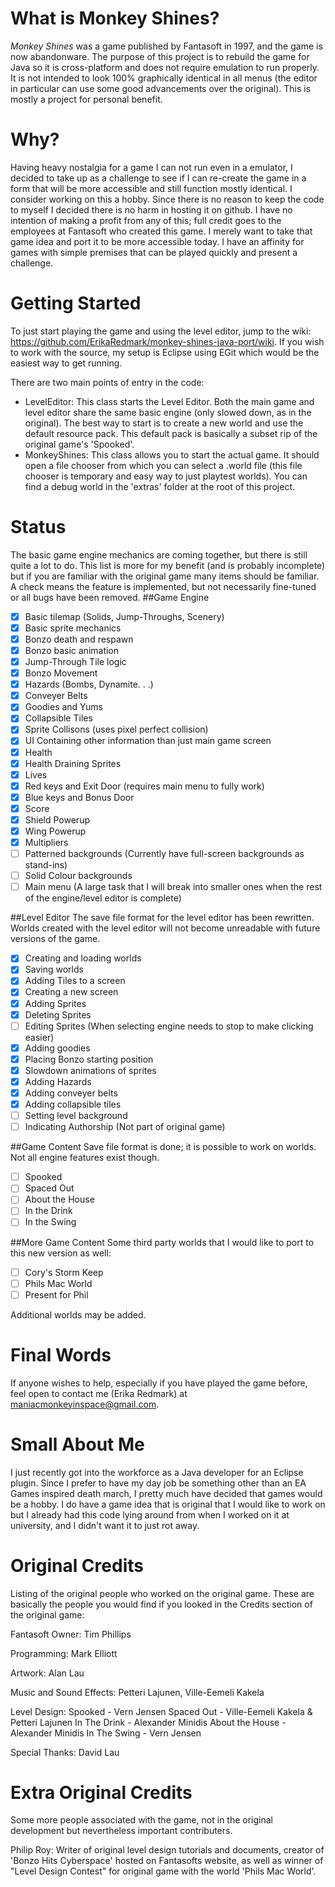 # What is Monkey Shines?
*Monkey Shines* was a game published by Fantasoft in 1997, and the game is now abandonware. The purpose of this project is to rebuild the game for Java so it is cross-platform and does not require emulation to run properly. It is not intended to look 100% graphically identical in all menus (the editor in particular can use some good advancements over the original). This is mostly a project for personal benefit.

# Why?
Having heavy nostalgia for a game I can not run even in a emulator, I decided to take up as a challenge to see if I can re-create the game in a form that will be more accessible and still function mostly identical. I consider working on this a hobby. Since there is no reason to keep the code to myself I decided there is no harm in hosting it on github. I have no intention of making a profit from any of this; full credit goes to the employees at Fantasoft who created this game. I merely want to take that game idea and port it to be more accessible today. I have an affinity for games with simple premises that can be played quickly and present a challenge.

# Getting Started
To just start playing the game and using the level editor, jump to the wiki: https://github.com/ErikaRedmark/monkey-shines-java-port/wiki. If you wish to work with the source, my setup is Eclipse using EGit which would be the easiest way to get running. 

There are two main points of entry in the code:
- LevelEditor: This class starts the Level Editor. Both the main game and level editor share the same basic engine (only slowed down, as in the original). The best way to start is to create a new world and use the default resource pack. This default pack is basically a subset rip of the original game's 'Spooked'. 
- MonkeyShines: This class allows you to start the actual game. It should open a file chooser from which you can select a .world file (this file chooser is temporary and easy way to just playtest worlds). You can find a debug world in the 'extras' folder at the root of this project.

# Status
The basic game engine mechanics are coming together, but there is still quite a lot to do. This list is more for my benefit (and is probably incomplete) but if you are familiar with the original game many items should be familiar. A check means the feature is implemented, but not necessarily fine-tuned or all bugs have been removed.
##Game Engine
- [x] Basic tilemap (Solids, Jump-Throughs, Scenery)
- [x] Basic sprite mechanics
- [x] Bonzo death and respawn
- [x] Bonzo basic animation
- [x] Jump-Through Tile logic
- [x] Bonzo Movement
- [x] Hazards (Bombs, Dynamite. . .)
- [x] Conveyer Belts
- [x] Goodies and Yums
- [x] Collapsible Tiles
- [x] Sprite Collisons (uses pixel perfect collision)
- [x] UI Containing other information than just main game screen
- [x] Health
- [x] Health Draining Sprites
- [x] Lives
- [x] Red keys and Exit Door (requires main menu to fully work)
- [x] Blue keys and Bonus Door
- [x] Score
- [x] Shield Powerup
- [x] Wing Powerup
- [x] Multipliers
- [ ] Patterned backgrounds (Currently have full-screen backgrounds as stand-ins)
- [ ] Solid Colour backgrounds
- [ ] Main menu (A large task that I will break into smaller ones when the rest of the engine/level editor is complete)

##Level Editor
The save file format for the level editor has been rewritten. Worlds created with the level editor will not become unreadable with future versions of the game.
- [x] Creating and loading worlds
- [x] Saving worlds
- [x] Adding Tiles to a screen
- [x] Creating a new screen
- [x] Adding Sprites
- [x] Deleting Sprites
- [ ] Editing Sprites (When selecting engine needs to stop to make clicking easier)
- [x] Adding goodies
- [x] Placing Bonzo starting position
- [x] Slowdown animations of sprites
- [x] Adding Hazards
- [x] Adding conveyer belts
- [x] Adding collapsible tiles
- [ ] Setting level background
- [ ] Indicating Authorship (Not part of original game)

##Game Content
Save file format is done; it is possible to work on worlds. Not all engine features exist though.
- [ ] Spooked
- [ ] Spaced Out
- [ ] About the House
- [ ] In the Drink
- [ ] In the Swing

##More Game Content
Some third party worlds that I would like to port to this new version as well:
- [ ] Cory's Storm Keep
- [ ] Phils Mac World
- [ ] Present for Phil

Additional worlds may be added.

# Final Words
If anyone wishes to help, especially if you have played the game before, feel open to contact me (Erika Redmark) at maniacmonkeyinspace@gmail.com. 

# Small About Me
I just recently got into the workforce as a Java developer for an Eclipse plugin. Since I prefer to have my day job be something other than an EA Games inspired death march, I pretty much have decided that games would be a hobby. I do have a game idea that is original that I would like to work on but I already had this code lying around from when I worked on it at university, and I didn't want it to just rot away.

# Original Credits
Listing of the original people who worked on the original game. These are basically the people you would find if you looked in the Credits section of the original game:

Fantasoft Owner: Tim Phillips

Programming: Mark Elliott

Artwork: Alan Lau

Music and Sound Effects: Petteri Lajunen, Ville-Eemeli Kakela

Level Design: 
Spooked - Vern Jensen
Spaced Out - Ville-Eemeli Kakela & Petteri Lajunen
In The Drink - Alexander Minidis
About the House - Alexander Minidis
In The Swing - Vern Jensen

Special Thanks: 
David Lau

# Extra Original Credits
Some more people associated with the game, not in the original development but nevertheless important contributers.

Philip Roy: Writer of original level design tutorials and documents, creator of 'Bonzo Hits Cyberspace' hosted on Fantasofts website, as well as winner of "Level Design Contest" for original game with the world 'Phils Mac World'.